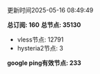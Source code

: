 更新时间2025-05-16 08:49:49

**总订阅: 160**
**总节点: 35130**
- vless节点: 12791
- hysteria2节点: 3

**google ping有效节点: 233**
